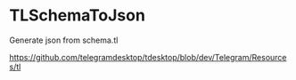 ﻿# TLSchemaToJson
Generate json from schema.tl

https://github.com/telegramdesktop/tdesktop/blob/dev/Telegram/Resources/tl


